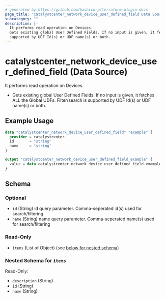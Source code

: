 ```yaml
---
# generated by https://github.com/hashicorp/terraform-plugin-docs
page_title: "catalystcenter_network_device_user_defined_field Data Source - terraform-provider-catalystcenter"
subcategory: ""
description: |-
  It performs read operation on Devices.
  Gets existing global User Defined Fields. If no input is given, it fetches ALL the Global UDFs. Filter/search is
  supported by UDF Id(s) or UDF name(s) or both.
---
```


# catalystcenter_network_device_user_defined_field (Data Source)

It performs read operation on Devices.

- Gets existing global User Defined Fields. If no input is given, it fetches ALL the Global UDFs. Filter/search is
supported by UDF Id(s) or UDF name(s) or both.

## Example Usage

```terraform
data "catalystcenter_network_device_user_defined_field" "example" {
  provider = catalystcenter
  id       = "string"
  name     = "string"
}

output "catalystcenter_network_device_user_defined_field_example" {
  value = data.catalystcenter_network_device_user_defined_field.example.items
}
```

<!-- schema generated by tfplugindocs -->
## Schema

### Optional

- `id` (String) id query parameter. Comma-seperated id(s) used for search/filtering
- `name` (String) name query parameter. Comma-seperated name(s) used for search/filtering

### Read-Only

- `items` (List of Object) (see [below for nested schema](#nestedatt--items))

<a id="nestedatt--items"></a>
### Nested Schema for `items`

Read-Only:

- `description` (String)
- `id` (String)
- `name` (String)
